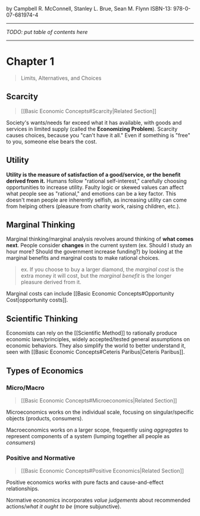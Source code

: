 by Campbell R. McConnell, Stanley L. Brue, Sean M. Flynn
ISBN-13: 978-0-07-681974-4

---

*TODO: put table of contents here*

---

# Chapter 1
> Limits, Alternatives, and Choices

## Scarcity
> [[Basic Economic Concepts#Scarcity|Related Section]]

Society's wants/needs far exceed what it has available, with goods and services in limited supply (called the **Economizing Problem**). Scarcity causes choices, because you "can't have it all." Even if something is "free" to you, someone else bears the cost.

## Utility

**Utility is the measure of satisfaction of a good/service, or the benefit derived from it.** Humans follow "rational self-interest," carefully choosing opportunities to increase utility. Faulty logic or skewed values can affect what people see as "rational," and emotions can be a key factor. This doesn't mean people are inherently selfish, as increasing utility can come from helping others (pleasure from charity work, raising children, etc.).

## Marginal Thinking

Marginal thinking/marginal analysis revolves around thinking of **what comes next**. People consider **changes** in the current system (ex. Should I study an hour more? Should the government increase funding?) by looking at the marginal benefits and marginal costs to make rational choices. 

> ex. If you choose to buy a larger diamond, the *marginal cost* is the extra money it will cost, but the *marginal benefit* is the longer pleasure derived from it.

Marginal costs can include [[Basic Economic Concepts#Opportunity Cost|opportunity costs]].

## Scientific Thinking

Economists can rely on the [[Scientific Method]] to rationally produce economic laws/principles, widely accepted/tested general assumptions on economic behaviors. They also simplify the world to better understand it, seen with [[Basic Economic Concepts#Ceteris Paribus|Ceteris Paribus]].

## Types of Economics

### Micro/Macro
> [[Basic Economic Concepts#Microeconomics|Related Section]]

Microeconomics works on the individual scale, focusing on singular/specific objects (products, consumers).

Macroeconomics works on a larger scope, frequently using *aggregates* to represent components of a system (lumping together all people as *consumers*)

### Positive and Normative
> [[Basic Economic Concepts#Positive Economics|Related Section]]

Positive economics works with pure facts and cause-and-effect relationships. 

Normative economics incorporates *value judgements* about recommended actions/*what it ought to be* (more subjunctive).

